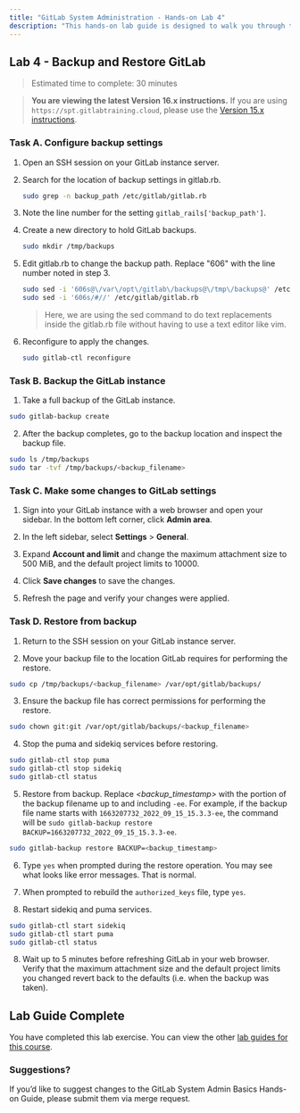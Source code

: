 ```yaml
---
title: "GitLab System Administration - Hands-on Lab 4"
description: "This hands-on lab guide is designed to walk you through the lab exercises used in the GitLab System Administration course."
---
```


## Lab 4 - Backup and Restore GitLab

> Estimated time to complete: 30 minutes

> **You are viewing the latest Version 16.x instructions.** If you are using `https://spt.gitlabtraining.cloud`, please use the [Version 15.x instructions](https://gitlab.com/gitlab-com/content-sites/handbook/-/blob/d14ee71aeac2054c72ce96e8b35ba2511f86a7ca/content/handbook/customer-success/professional-services-engineering/education-services/sysadminhandson4.md).

### Task A. Configure backup settings

1. Open an SSH session on your GitLab instance server.

1. Search for the location of backup settings in gitlab.rb.

    ```bash
    sudo grep -n backup_path /etc/gitlab/gitlab.rb
    ```

1. Note the line number for the setting `gitlab_rails['backup_path']`.

1. Create a new directory to hold GitLab backups.

    ```bash
    sudo mkdir /tmp/backups
    ```

1. Edit gitlab.rb to change the backup path. Replace "606" with the line number noted in step 3.

    ```bash
    sudo sed -i '606s@\/var\/opt\/gitlab\/backups@\/tmp\/backups@' /etc/gitlab/gitlab.rb
    sudo sed -i '606s/#//' /etc/gitlab/gitlab.rb
    ```
    > Here, we are using the sed command to do text replacements inside the gitlab.rb file without having to use a text editor like vim. 

6. Reconfigure to apply the changes.

    ```bash
    sudo gitlab-ctl reconfigure
    ```

### Task B. Backup the GitLab instance

1. Take a full backup of the GitLab instance.

```bash
sudo gitlab-backup create
```

2. After the backup completes, go to the backup location and inspect the backup file.

```bash
sudo ls /tmp/backups
sudo tar -tvf /tmp/backups/<backup_filename>
```

### Task C. Make some changes to GitLab settings

1. Sign into your GitLab instance with a web browser and open your sidebar. In the bottom left corner, click **Admin area**.

2. In the left sidebar, select **Settings** > **General**.

3. Expand **Account and limit** and change the maximum attachment size to 500 MiB, and the default project limits to 10000.

4. Click **Save changes** to save the changes.

5. Refresh the page and verify your changes were applied.

### Task D. Restore from backup

1. Return to the SSH session on your GitLab instance server.

2. Move your backup file to the location GitLab requires for performing the restore.

```bash
sudo cp /tmp/backups/<backup_filename> /var/opt/gitlab/backups/
```

3. Ensure the backup file has correct permissions for performing the restore.

```bash
sudo chown git:git /var/opt/gitlab/backups/<backup_filename>
```

4. Stop the puma and sidekiq services before restoring.

```bash
sudo gitlab-ctl stop puma
sudo gitlab-ctl stop sidekiq
sudo gitlab-ctl status
```

5. Restore from backup. Replace *<backup_timestamp>* with the portion of the backup filename up to and including `-ee`. For example, if the backup file name starts with `1663207732_2022_09_15_15.3.3-ee`, the command will be `sudo gitlab-backup restore BACKUP=1663207732_2022_09_15_15.3.3-ee`.

```bash
sudo gitlab-backup restore BACKUP=<backup_timestamp>
```

6. Type `yes` when prompted during the restore operation. You may see what looks like error messages. That is normal.

1. When prompted to rebuild the `authorized_keys` file, type `yes`.

7. Restart sidekiq and puma services.

```bash
sudo gitlab-ctl start sidekiq
sudo gitlab-ctl start puma
sudo gitlab-ctl status
```

8. Wait up to 5 minutes before refreshing GitLab in your web browser. Verify that the maximum attachment size and the default project limits you changed revert back to the defaults (i.e. when the backup was taken).

## Lab Guide Complete

You have completed this lab exercise. You can view the other [lab guides for this course](/handbook/customer-success/professional-services-engineering/education-services/sysadminhandson).


### Suggestions?

If you’d like to suggest changes to the GitLab System Admin Basics Hands-on Guide, please submit them via merge request.


